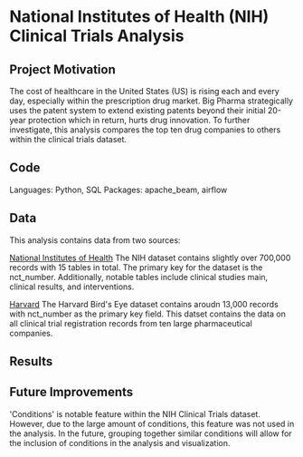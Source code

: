# National Institutes of Health (NIH) Clinical Trials Analysis

## Project Motivation 
The cost of healthcare in the United States (US) is rising each and every day, especially within the prescription drug market. Big Pharma strategically uses the patent system to extend existing patents beyond their initial 20-year protection which in return, hurts drug innovation. To further investigate, this analysis compares the top ten drug companies to others within the clinical trials dataset. 

## Code
Languages: Python, SQL
Packages: apache_beam, airflow

## Data 
This analysis contains data from two sources: 

[National Institutes of Health](https://clinicaltrials.gov/api/gui/ref/download_all) 
The NIH dataset contains slightly over 700,000 records with 15 tables in total. The primary key for the dataset is the nct_number. Additionally, notable tables include clinical studies main, clinical results, and interventions. 

[Harvard](https://www.aerodatalab.org/birds-eye-view-of-research-landscape)
The Harvard Bird's Eye dataset contains aroudn 13,000 records with nct_number as the primary key field. This datset contains the data on all clinical trial registration records from ten large pharmaceutical companies. 

## Results 


## Future Improvements 
'Conditions' is notable feature within the NIH Clinical Trials dataset. However, due to the large amount of conditions, this feature was not used in the analysis. In the future, grouping together similar conditions will allow for the inclusion of conditions in the analysis and visualization. 
